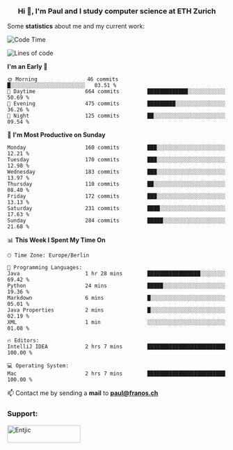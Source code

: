 <h3 align="center">Hi 👋, I'm Paul and I study computer science at ETH Zurich</h3>


Some **statistics** about me and my current work:

<!--START_SECTION:waka-->
![Code Time](http://img.shields.io/badge/Code%20Time-1%2C371%20hrs%2033%20mins-blue)

![Lines of code](https://img.shields.io/badge/From%20Hello%20World%20I%27ve%20Written-1.9%20million%20lines%20of%20code-blue)

**I'm an Early 🐤** 

```text
🌞 Morning                46 commits          █░░░░░░░░░░░░░░░░░░░░░░░░   03.51 % 
🌆 Daytime                664 commits         █████████████░░░░░░░░░░░░   50.69 % 
🌃 Evening                475 commits         █████████░░░░░░░░░░░░░░░░   36.26 % 
🌙 Night                  125 commits         ██░░░░░░░░░░░░░░░░░░░░░░░   09.54 % 
```
📅 **I'm Most Productive on Sunday** 

```text
Monday                   160 commits         ███░░░░░░░░░░░░░░░░░░░░░░   12.21 % 
Tuesday                  170 commits         ███░░░░░░░░░░░░░░░░░░░░░░   12.98 % 
Wednesday                183 commits         ███░░░░░░░░░░░░░░░░░░░░░░   13.97 % 
Thursday                 110 commits         ██░░░░░░░░░░░░░░░░░░░░░░░   08.40 % 
Friday                   172 commits         ███░░░░░░░░░░░░░░░░░░░░░░   13.13 % 
Saturday                 231 commits         ████░░░░░░░░░░░░░░░░░░░░░   17.63 % 
Sunday                   284 commits         █████░░░░░░░░░░░░░░░░░░░░   21.68 % 
```


📊 **This Week I Spent My Time On** 

```text
🕑︎ Time Zone: Europe/Berlin

💬 Programming Languages: 
Java                     1 hr 28 mins        █████████████████░░░░░░░░   69.42 % 
Python                   24 mins             █████░░░░░░░░░░░░░░░░░░░░   19.36 % 
Markdown                 6 mins              █░░░░░░░░░░░░░░░░░░░░░░░░   05.01 % 
Java Properties          2 mins              █░░░░░░░░░░░░░░░░░░░░░░░░   02.19 % 
XML                      1 min               ░░░░░░░░░░░░░░░░░░░░░░░░░   01.08 % 

🔥 Editors: 
IntelliJ IDEA            2 hrs 7 mins        █████████████████████████   100.00 % 

💻 Operating System: 
Mac                      2 hrs 7 mins        █████████████████████████   100.00 % 
```


<!--END_SECTION:waka-->

📫 Contact me by sending a **mail** to **paul@franos.ch**

<h3 align="left">Support:</h3>
<p><a href="https://ko-fi.com/Entjic"> <img align="left" src="https://cdn.ko-fi.com/cdn/kofi3.png?v=3" height="40" width="168" alt="Entjic" /></a></p>
